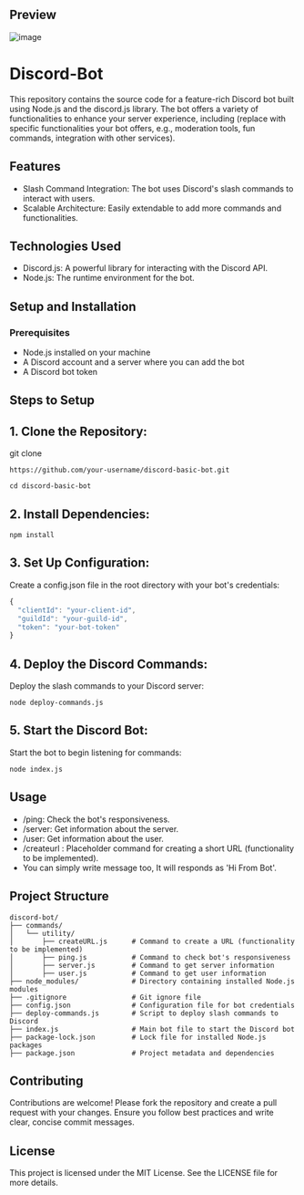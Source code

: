 ## Preview
![image](https://github.com/Sanmit0804/Discord-Bot/assets/104015673/c3a854b1-5695-4c5d-85a9-fc19b33dd153)

# Discord-Bot
This repository contains the source code for a feature-rich Discord bot built using Node.js and the discord.js library. The bot offers a variety of functionalities to enhance your server experience, including (replace with specific functionalities your bot offers, e.g., moderation tools, fun commands, integration with other services).

## Features
* Slash Command Integration: The bot uses Discord's slash commands to interact with users.
* Scalable Architecture: Easily extendable to add more commands and functionalities.

## Technologies Used
* Discord.js: A powerful library for interacting with the Discord API.
* Node.js: The runtime environment for the bot.

## Setup and Installation
### Prerequisites
* Node.js installed on your machine
* A Discord account and a server where you can add the bot
* A Discord bot token

## Steps to Setup

## 1. Clone the Repository:

git clone 
```node
https://github.com/your-username/discord-basic-bot.git
```
```node
cd discord-basic-bot
```

## 2. Install Dependencies:

```node
npm install
```

## 3. Set Up Configuration:
Create a config.json file in the root directory with your bot's credentials:
```js
{
  "clientId": "your-client-id",
  "guildId": "your-guild-id",
  "token": "your-bot-token"
}
```

## 4. Deploy the Discord Commands:
Deploy the slash commands to your Discord server:
```node
node deploy-commands.js
```

## 5. Start the Discord Bot:
Start the bot to begin listening for commands:
```node
node index.js
```

## Usage
* /ping: Check the bot's responsiveness.
* /server: Get information about the server.
* /user: Get information about the user.
* /createurl <url>: Placeholder command for creating a short URL (functionality to be implemented).
* You can simply write message too, It will responds as 'Hi From Bot'.
 
## Project Structure
```
discord-bot/
├── commands/
│   └── utility/
│       ├── createURL.js      # Command to create a URL (functionality to be implemented)
│       ├── ping.js           # Command to check bot's responsiveness
│       ├── server.js         # Command to get server information
│       ├── user.js           # Command to get user information
├── node_modules/             # Directory containing installed Node.js modules
├── .gitignore                # Git ignore file
├── config.json               # Configuration file for bot credentials
├── deploy-commands.js        # Script to deploy slash commands to Discord
├── index.js                  # Main bot file to start the Discord bot
├── package-lock.json         # Lock file for installed Node.js packages
├── package.json              # Project metadata and dependencies
 ```

## Contributing
Contributions are welcome! Please fork the repository and create a pull request with your changes. Ensure you follow best practices and write clear, concise commit messages.

## License
This project is licensed under the MIT License. See the LICENSE file for more details.


